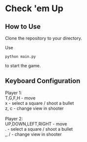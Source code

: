 # Check 'em Up

## How to Use
Clone the repository to your directory.

Use
```Python3
python main.py
```
to start the game.

## Keyboard Configuration
Player 1:\
T,G,F,H - move\
x - select a square / shoot a bullet\
z, c - change view in shooter\
\
Player 2:\
UP,DOWN,LEFT,RIGHT - move\
. - select a square / shoot a bullet\
,, / - change view in shooter
